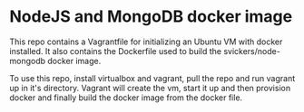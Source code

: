 # NodeJS and MongoDB docker image

This repo contains a Vagrantfile for initializing an Ubuntu VM with docker installed.  It also contains the Dockerfile used to build the svickers/node-mongodb docker image.

To use this repo, install virtualbox and vagrant, pull the repo and run vagrant up in it's directory.  Vagrant will create the vm, start it up and then provision docker and finally build the docker image from the docker file.
